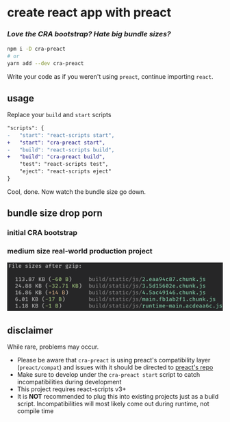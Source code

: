 # create react app with preact

### _Love the CRA bootstrap? Hate big bundle sizes?_

```sh
npm i -D cra-preact
# or
yarn add --dev cra-preact
```

Write your code as if you weren't using `preact`, continue importing `react`.

## usage

Replace your `build` and `start` scripts

```diff
"scripts": {
-	"start": "react-scripts start",
+	"start": "cra-preact start",
-	"build": "react-scripts build",
+	"build": "cra-preact build",
    "test": "react-scripts test",
    "eject": "react-scripts eject"
}
```

Cool, done. Now watch the bundle size go down.

## bundle size drop porn

### initial CRA bootstrap

### medium size real-world production project

![middle size](assets/medium-size.png)

## disclaimer

While rare, problems may occur.

- Please be aware that `cra-preact` is using preact's compatibility layer (`preact/compat`) and issues with it should be directed to [preact's repo](https://github.com/preactjs/preact/issues)
- Make sure to develop under the `cra-preact start` script to catch incompatibilities during development
- This project requires react-scripts v3+
- It is **NOT** recommended to plug this into existing projects just as a build script. Incompatibilities will most likely come out during runtime, not compile time
